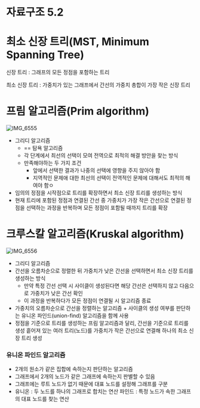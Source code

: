 # 자료구조 5.2

# 최소 신장 트리(MST, Minimum Spanning Tree)

신장 트리 : 그래프의 모든 정점을 포함하는 트리

최소 신장 트리 : 가중치가 있는 그래프에서 간선의 가중치 총합이 가장 작은 신장 트리

# 프림 알고리즘(Prim algorithm)

![IMG_6555](https://github.com/woowacourse-study/2023-cs-study/assets/15646373/3c56e227-99b8-4469-8b2c-ee846ac1c1ab)

- 그리디 알고리즘
    - == 탐욕 알고리즘
    - 각 단계에서 최선의 선택이 모여 전역으로 최적의 해결 방안을 찾는 방식
    - 만족해야하는 두 가지 조건
        - 앞에서 선택한 결과가 나중의 선택에 영향을 주지 않아야 함
        - 지역적인 문제애 대한 최선의 선택이 전역적인 문제에 대해서도 최적의 해여야 함ㅇ
- 임의의 정점을 시작점으로 트리를 확장하면서 최소 신장 트리를 생성하는 방식
- 현재 트리에 포함된 정점과 연결된 간선 중 가중치가 가장 작은 간선으로 연결된 정점을 선택하는 과정을 반복하며 모든 정점이 포함될 때까지 트리를 확장

# 크루스칼 알고리즘(Kruskal algorithm)

![IMG_6556](https://github.com/woowacourse-study/2023-cs-study/assets/15646373/7224af3c-0a70-4bd3-984f-b2e52583f0f5)

- 그리디 알고리즘
- 간선을 오름차순으로 정렬한 뒤 가중치가 낮은 간선을 선택하면서 최소 신장 트리를 생성하는 방식
    - 만약 특정 간선 선택 시 사이클이 생성된다면 해당 간선은 선택하지 않고 다음으로 가중치가 낮은 간선 확인
    - 이 과정을 반복하다가 모든 정점이 연결될 시 알고리즘 종료
- 가중치의 오름차순으로 간선을 정렬하는 알고리즘 + 사이클의 생성 여부를 판단하는 유니온 파인드(union-find) 알고리즘을 함께 사용
- 정점을 기준으로 트리를 생성하는 프림 알고리즘과 달리, 간선을 기준으로 트리를 생성
흩어져 있는 여러 트리(노드)를 가중치가 작은 간선으로 연결해 하나의 최소 신장 트리 생성

### 유니온 파인드 알고리즘

- 2개의 원소가 같은 집합에 속하는지 판단하는 알고리즘
- 그래프에서 2개의 노드가 같은 그래프에 속하는지 판별할 수 있음
- 그래프에는 루트 노드가 없기 때문에 대표 노드를 설정해 그래프를 구분
- 유니온 : 두 노드를 하나의 그래프로 합치는 연산
파인드 : 특정 노드가 속한 그래프의 대표 노드를 찾는 연산
